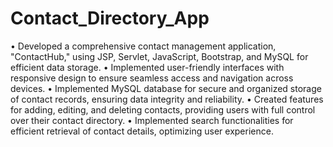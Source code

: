 # Contact_Directory_App

•	Developed a comprehensive contact management application, "ContactHub," using JSP, Servlet, JavaScript, Bootstrap, and MySQL for efficient data storage. 
•	Implemented user-friendly interfaces with responsive design to ensure seamless access and navigation across devices.
•	 Implemented MySQL database for secure and organized storage of contact records, ensuring data integrity and reliability. 
•	 Created features for adding, editing, and deleting contacts, providing users with full control over their contact directory.
•	Implemented search functionalities for efficient retrieval of contact details, optimizing user experience.

